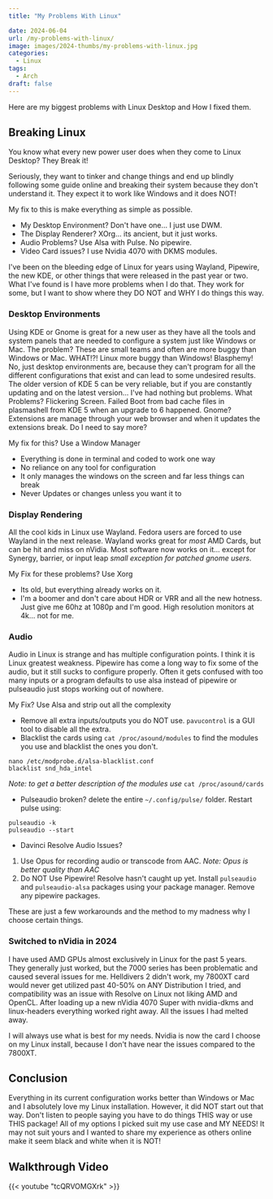 ```yaml
---
title: "My Problems With Linux"

date: 2024-06-04
url: /my-problems-with-linux/
image: images/2024-thumbs/my-problems-with-linux.jpg
categories:
  - Linux
tags:
  - Arch
draft: false
---
```

Here are my biggest problems with Linux Desktop and How I fixed them.
<!--more-->

## Breaking Linux

You know what every new power user does when they come to Linux Desktop? They Break it! 

Seriously, they want to tinker and change things and end up blindly following some guide online and breaking their system because they don't understand it. They expect it to work like Windows and it does NOT!

My fix to this is make everything as simple as possible. 

- My Desktop Environment? Don't have one... I just use DWM. 
- The Display Renderer? XOrg... its ancient, but it just works.
- Audio Problems? Use Alsa with Pulse. No pipewire.
- Video Card issues? I use Nvidia 4070 with DKMS modules.

I've been on the bleeding edge of Linux for years using Wayland, Pipewire, the new KDE, or other things that were released in the past year or two. What I've found is I have more problems when I do that. They work for some, but I want to show where they DO NOT and WHY I do things this way.

### Desktop Environments

Using KDE or Gnome is great for a new user as they have all the tools and system panels that are needed to configure a system just like Windows or Mac. The problem? These are small teams and often are more buggy than Windows or Mac. WHAT!?! Linux more buggy than Windows! Blasphemy! No, just desktop environments are, because they can't program for all the different configurations that exist and can lead to some undesired results. The older version of KDE 5 can be very reliable, but if you are constantly updating and on the latest version... I've had nothing but problems. What Problems? Flickering Screen. Failed Boot from bad cache files in plasmashell from KDE 5 when an upgrade to 6 happened. Gnome? Extensions are manage through your web browser and when it updates the extensions break. Do I need to say more?

My fix for this? Use a Window Manager

- Everything is done in terminal and coded to work one way
- No reliance on any tool for configuration
- It only manages the windows on the screen and far less things can break
- Never Updates or changes unless you want it to

### Display Rendering

All the cool kids in Linux use Wayland. Fedora users are forced to use Wayland in the next release. Wayland works great for *most* AMD Cards, but can be hit and miss on nVidia. Most software now works on it... except for Synergy, barrier, or input leap *small exception for patched gnome users*. 

My Fix for these problems? Use Xorg

- Its old, but everything already works on it.
- I'm a boomer and don't care about HDR or VRR and all the new hotness. Just give me 60hz at 1080p and I'm good. High resolution monitors at 4k... not for me.

### Audio

Audio in Linux is strange and has multiple configuration points. I think it is Linux greatest weakness. Pipewire has come a long way to fix some of the audio, but it still sucks to configure properly. Often it gets confused with too many inputs or a program defaults to use alsa instead of pipewire or pulseaudio just stops working out of nowhere.

My Fix? Use Alsa and strip out all the complexity

- Remove all extra inputs/outputs you do NOT use. `pavucontrol` is a GUI tool to disable all the extra.
- Blacklist the cards using `cat /proc/asound/modules` to find the modules you use and blacklist the ones you don't.
```
nano /etc/modprobe.d/alsa-blacklist.conf
blacklist snd_hda_intel
```
*Note: to get a better description of the modules use* `cat /proc/asound/cards` 
- Pulseaudio broken? delete the entire `~/.config/pulse/` folder. Restart pulse using:
```
pulseaudio -k
pulseaudio --start
```
- Davinci Resolve Audio Issues? 

1. Use Opus for recording audio or transcode from AAC. *Note: Opus is better quality than AAC*
2. Do NOT Use Pipewire! Resolve hasn't caught up yet. Install `pulseaudio` and `pulseaudio-alsa` packages using your package manager. Remove any pipewire packages.

These are just a few workarounds and the method to my madness why I choose certain things. 

### Switched to nVidia in 2024

I have used AMD GPUs almost exclusively in Linux for the past 5 years. They generally just worked, but the 7000 series has been problematic and caused several issues for me. Helldivers 2 didn't work, my 7800XT card would never get utilized past 40-50% on ANY Distribution I tried, and compatibility was an issue with Resolve on Linux not liking AMD and OpenCL. After loading up a new nVidia 4070 Super with nvidia-dkms and linux-headers everything worked right away. All the issues I had melted away. 

I will always use what is best for my needs. Nvidia is now the card I choose on my Linux install, because I don't have near the issues compared to the 7800XT. 

## Conclusion

Everything in its current configuration works better than Windows or Mac and I absolutely love my Linux installation. However, it did NOT start out that way. Don't listen to people saying you have to do things THIS way or use THIS package! All of my options I picked suit my use case and MY NEEDS! It may not suit yours and I wanted to share my experience as others online make it seem black and white when it is NOT!

## Walkthrough Video

{{< youtube "tcQRVOMGXrk" >}}
